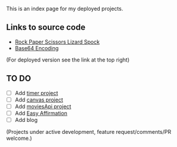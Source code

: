 This is an index page for my deployed projects.

## Links to source code

- <a href="https://github.com/3willows/rpsLizardSpock" target="_blank">Rock Paper Scissors Lizard Spock</a>
- <a href="https://github.com/3willows/messages" target="_blank">Base64 Encoding</a>

(For deployed version see the link at the top right)

## TO DO

- [ ] Add [timer project](https://github.com/3willows/timerProject)
- [ ] Add [canvas project](https://3willows.github.io/canvasApiProject/)
- [ ] Add [moviesApi project](https://github.com/3willows/moviesApiProject)
- [ ] Add [Easy Affirmation](https://3willows.github.io/easyAffirmation/)
- [ ] Add blog

(Projects under active development, feature request/comments/PR welcome.)
